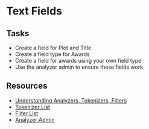 # Text Fields

## Tasks
* Create a field for Plot and Title
* Create a field type for Awards
* Create a field for awards using your own field type
* Use the analyzer admin to ensure these fields work

## Resources
* [Understanding Analyzers, Tokenizers, Filters](https://cwiki.apache.org/confluence/display/solr/Understanding+Analyzers%2C+Tokenizers%2C+and+Filters)
* [Tokenizer List](https://cwiki.apache.org/confluence/display/solr/Tokenizers)
* [Filter List](https://cwiki.apache.org/confluence/display/solr/Filter+Descriptions)
* [Analyzer Admin](https://cwiki.apache.org/confluence/display/solr/Running+Your+Analyzer)
